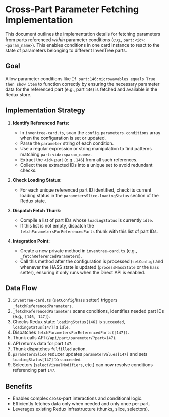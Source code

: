# Cross-Part Parameter Fetching Implementation

This document outlines the implementation details for fetching parameters from parts referenced *within* parameter conditions (e.g., `part:<id>:<param_name>`). This enables conditions in one card instance to react to the state of parameters belonging to different InvenTree parts.

## Goal

Allow parameter conditions like `If part:146:microwavables equals True then show item` to function correctly by ensuring the necessary parameter data for the referenced part (e.g., part `146`) is fetched and available in the Redux store.

## Implementation Strategy

1.  **Identify Referenced Parts:**
    *   In `inventree-card.ts`, scan the `config.parameters.conditions` array when the configuration is set or updated.
    *   Parse the `parameter` string of each condition.
    *   Use a regular expression or string manipulation to find patterns matching `part:<id>:<param_name>`.
    *   Extract the `<id>` part (e.g., `146`) from all such references.
    *   Collect these extracted IDs into a unique set to avoid redundant checks.

2.  **Check Loading Status:**
    *   For each unique referenced part ID identified, check its current loading status in the `parametersSlice.loadingStatus` section of the Redux state.

3.  **Dispatch Fetch Thunk:**
    *   Compile a list of part IDs whose `loadingStatus` is currently `idle`.
    *   If this list is not empty, dispatch the `fetchParametersForReferencedParts` thunk with this list of part IDs.

4.  **Integration Point:**
    *   Create a new private method in `inventree-card.ts` (e.g., `_fetchReferencedParameters`).
    *   Call this method after the configuration is processed (`setConfig`) and whenever the HASS state is updated (`processHassState` or the `hass` setter), ensuring it only runs when the Direct API is enabled.

## Data Flow

1.  `inventree-card.ts` (`setConfig`/`hass` setter) triggers `_fetchReferencedParameters`.
2.  `_fetchReferencedParameters` scans conditions, identifies needed part IDs (e.g., `[146, 147]`).
3.  Checks Redux state: `loadingStatus[146]` is `succeeded`, `loadingStatus[147]` is `idle`.
4.  Dispatches `fetchParametersForReferencedParts([147])`.
5.  Thunk calls API (`/api/part/parameter/?part=147`).
6.  API returns data for part `147`.
7.  Thunk dispatches `fulfilled` action.
8.  `parametersSlice` reducer updates `parameterValues[147]` and sets `loadingStatus[147]` to `succeeded`.
9.  Selectors (`selectVisualModifiers`, etc.) can now resolve conditions referencing part `147`.

## Benefits

*   Enables complex cross-part interactions and conditional logic.
*   Efficiently fetches data only when needed and only once per part.
*   Leverages existing Redux infrastructure (thunks, slice, selectors). 